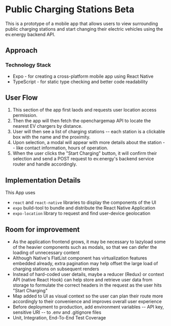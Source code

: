 # Public Charging Stations Beta

This is a prototype of a mobile app that allows users to view surrounding public charging stations and start changing their electric vehicles using the ev.energy backend API.

## Approach
### Technology Stack
- Expo - for creating a cross-platform mobile app using React Native
- TypeScript - for static type checking and better code readability

## User Flow
1. This section of the app first laods and requests user location access permission.
2. Then the app will then fetch the openchargemap API to locate the nearest EV chargers by distance.
3. User will then see a list of charging stations -- each station is a clickable box with the name and the proximity.
4. Upon selection, a modal will appear with more details about the station -- like contact information, hours of operation.
5. When the user clicks the "Start Charging" button, it will confirm their selection and send a POST request to ev.energy's backend service router and handle accordingly.

## Implementation Details
This App uses
- `react` and `react-native` libraries to display the components of the UI
- `expo` build-tool to bundle and distribute the React Native Application
- `expo-location` library to request and find user-device geolocation

## Room for improvement
- As the application frontend grows, it may be necessary to lazyload some of the heavier components such as modals, so that we can defer the loading of unnecessary content
- Although Native's FlatList component has virtualization features embedded already, extra pagination may help offset the large load of charging stations on subsequent renders
- Instead of hard-coded user details, maybe a reducer (Redux) or context API (native React Hook) can help store and retrieve user data from storage to formulate the correct headers in the request as the user hits "Start Charging"
- Map added to UI as visual context so the user can plan their route more accordingly to their convenience and improves overall user experience
- Before deployment to production, add environment variables -- API key, sensitive URI -- to .env and .gitignore files
- Unit, Integration, End-To-End Test Coverage
